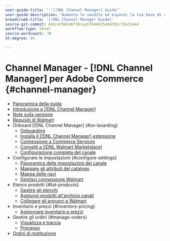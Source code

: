 ```yaml
---
user-guide-title: '''[!DNL Channel Manager] Guida"'
user-guide-description: "Aumenta le vendite ed espandi la tua base di clienti integrando Adobe Commerce o Magento Open Source con il tuo [!DNL Walmart Marketplace] Conto centrale del venditore."
breadcrumb-title: '[!DNL Channel Manager Guide]'
source-git-commit: d43c4760246f38caa5f944025e8d701c79a15ee4
workflow-type: tm+mt
source-wordcount: '0'
ht-degree: 0%

---
```



# Channel Manager - [!DNL Channel Manager] per Adobe Commerce {#channel-manager}

- [Panoramica della guida](guide-overview.md)
- [Introduzione a [!DNL Channel Manager]](overview.md)
- [Note sulla versione](release-notes.md)
- [Requisiti di Walmart](walmart-requirements.md)
- Onboard [!DNL Channel Manager] {#on-boarding}
   - [Onboarding](onboard.md)
   - [Installa il [!DNL Channel Manager] estensione](install.md)
   - [Connessione a Commerce Services](connect.md)
   - [Connetti a [!DNL Walmart Marketplace]](connect-marketplace.md)
   - [Configurazione completa del canale](complete-sales-channel-store-setup.md)
- Configurare le impostazioni {#configure-settings}
   - [Panoramica delle impostazioni del canale](settings-overview.md)
   - [Mappare gli attributi del catalogo](map-catalog-attributes.md)
   - [Mappa delle navi](map-shipping-carriers.md)
   - [Gestisci connessione Walmart](manage-wmt-connection.md)
- Elenco prodotti {#list-products}
   - [Gestire gli elenchi](manage-listings.md)
   - [Aggiungi prodotti all&#39;archivio canali](add-products-to-channel-store.md)
   - [Collegare gli annunci a Walmart](connect-listings-to-marketplace.md)
- Inventario e prezzi {#inventory-pricing}
   - [Aggiornare inventario e prezzi](inventory-and-price-updates.md)
- Gestire gli ordini {#manage-orders}
   - [Visualizza e traccia](manage-orders.md)
   - [Processo](process-orders.md)
- [Ordini di restituzione](return-refund-orders.md)


